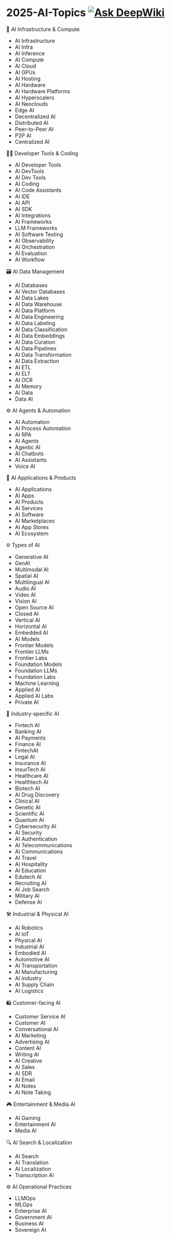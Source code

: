 # 2025-AI-Topics  [![Ask DeepWiki](https://deepwiki.com/badge.svg)](https://deepwiki.com/joylarkin/2025-AI-Topics)  

📌 AI Infrastructure & Compute
- AI Infrastructure 
- AI Infra
- AI Inference
- AI Compute
- AI Cloud
- AI GPUs
- AI Hosting
- AI Hardware
- AI Hardware Platforms
- AI Hyperscalers
- AI Neoclouds
- Edge AI
- Decentralized AI
- Distributed AI 
- Peer-to-Peer AI
- P2P AI
- Centralized AI

🧑‍💻 Developer Tools & Coding
- AI Developer Tools 
- AI DevTools
- AI Dev Tools
- AI Coding
- AI Code Assistants
- AI IDE
- AI API
- AI SDK
- AI Integrations
- AI Frameworks
- LLM Frameworks
- AI Software Testing
- AI Observability
- AI Orchestration
- AI Evaluation
- AI Workflow

🗃️ AI Data Management
- AI Databases
- AI Vector Databases
- AI Data Lakes
- AI Data Warehouse
- AI Data Platform
- AI Data Engineering
- AI Data Labeling
- AI Data Classification
- AI Data Embeddings
- AI Data Curation
- AI Data Pipelines
- AI Data Transformation
- AI Data Extraction
- AI ETL
- AI ELT
- AI OCR
- AI Memory
- AI Data
- Data AI

⚙️ AI Agents & Automation
- AI Automation
- AI Process Automation
- AI RPA
- AI Agents
- Agentic AI
- AI Chatbots
- AI Assistants
- Voice AI

📱 AI Applications & Products
- AI Applications
- AI Apps
- AI Products
- AI Services
- AI Software
- AI Marketplaces
- AI App Stores
- AI Ecosystem

🌐 Types of AI
- Generative AI
- GenAI
- Multimodal AI
- Spatial AI
- Multilingual AI
- Audio AI
- Video AI
- Vision AI
- Open Source AI
- Closed AI
- Vertical AI
- Horizontal AI
- Embedded AI
- AI Models
- Frontier Models
- Frontier LLMs
- Frontier Labs
- Foundation Models
- Foundation LLMs
- Foundation Labs
- Machine Learning
- Applied AI
- Applied AI Labs
- Private AI

🏦 Industry-specific AI
- Fintech AI
- Banking AI
- AI Payments
- Finance AI
- FintechAI
- Legal AI
- Insurance AI
- InsurTech AI
- Healthcare AI
- Healthtech AI
- Biotech AI
- AI Drug Discovery
- Clinical AI
- Genetic AI
- Scientific AI
- Quantum AI
- Cybersecurity AI
- AI Security
- AI Authentication
- AI Telecommunications
- AI Communications
- AI Travel
- AI Hospitality
- AI Education
- Edutech AI
- Recruiting AI
- AI Job Search
- Military AI
- Defense AI

🛠️ Industrial & Physical AI
- AI Robotics
- AI IoT
- Physical AI
- Industrial AI
- Embodied AI
- Automotive AI
- AI Transportation
- AI Manufacturing
- AI Industry
- AI Supply Chain
- AI Logistics

🛍️ Customer-facing AI
- Customer Service AI
- Customer AI
- Conversational AI
- AI Marketing
- Advertising AI
- Content AI
- Writing AI
- AI Creative
- AI Sales
- AI SDR
- AI Email
- AI Notes
- AI Note Taking

🎮 Entertainment & Media AI
- AI Gaming
- Entertainment AI
- Media AI

🔍 AI Search & Localization
- AI Search
- AI Translation
- AI Localization
- Transcription AI

⚙️ AI Operational Practices
- LLMOps
- MLOps
- Enterprise AI
- Government AI
- Business AI
- Sovereign AI




 
